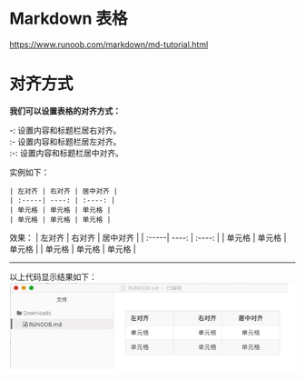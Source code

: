 # Markdown 表格
https://www.runoob.com/markdown/md-tutorial.html    
# 对齐方式

**我们可以设置表格的对齐方式：**

-: 设置内容和标题栏居右对齐。   
:- 设置内容和标题栏居左对齐。   
:-: 设置内容和标题栏居中对齐。  

实例如下：

```
| 左对齐 | 右对齐 | 居中对齐 |
| :-----| ----: | :----: |
| 单元格 | 单元格 | 单元格 |
| 单元格 | 单元格 | 单元格 | 
```
效果：
| 左对齐 | 右对齐 | 居中对齐 |
| :-----| ----: | :----: |
| 单元格 | 单元格 | 单元格 |
| 单元格 | 单元格 | 单元格 |

---
以上代码显示结果如下：  
![1](./image/1.png)